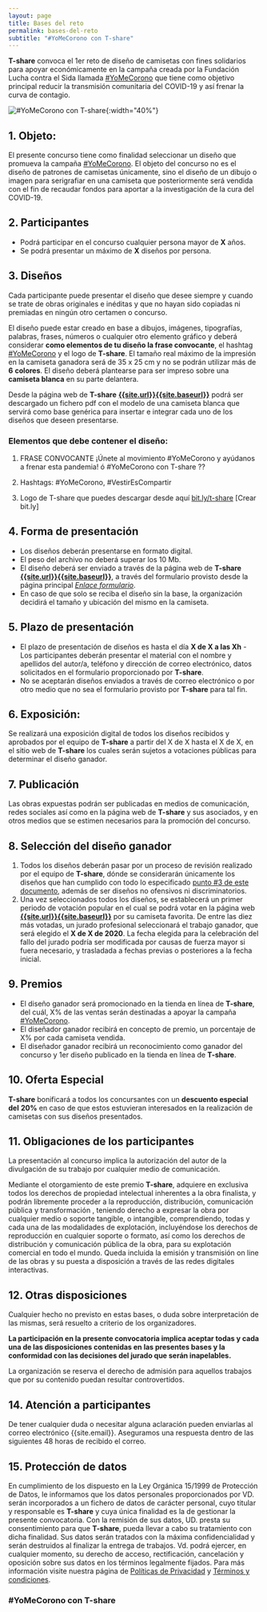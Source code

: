 ```yaml
---
layout: page
title: Bases del reto
permalink: bases-del-reto
subtitle: "#YoMeCorono con T-share"
---
```


**T-share** convoca el 1er reto de diseño de camisetas con fines solidarios para apoyar económicamente en la campaña creada por la Fundación Lucha contra el Sida llamada [#YoMeCorono](https://www.yomecorono.com/) que tiene como objetivo principal reducir la transmisión comunitaria del COVID-19 y así frenar la curva de contagio.

![#YoMeCorono con T-share]({{site.baseurl}}assets/img/t-share-YoMeCorono.png){:width="40%"}

## 1. Objeto:

El presente concurso tiene como finalidad seleccionar un diseño que promueva la campaña [#YoMeCorono](www.yomecorono.com). El objeto del concurso no es el diseño de patrones de camisetas únicamente, sino el diseño de un dibujo o imagen para serigrafiar en una camiseta que posteriormente será vendida con el fin de recaudar fondos para aportar a la investigación de la cura del COVID-19.

## 2. Participantes

- Podrá participar en el concurso cualquier persona mayor de **X** años.  
- Se podrá presentar un máximo de **X** diseños por persona.

## 3.  Diseños

Cada participante puede presentar el diseño que desee siempre y cuando se trate de obras originales e inéditas y que no hayan sido copiadas ni premiadas en ningún otro certamen o concurso.

El diseño puede estar creado en base a dibujos, imágenes, tipografías, palabras, frases, números o cualquier otro elemento gráfico y deberá considerar **como elementos de tu diseño la frase convocante**, el hashtag [#YoMeCorono](www.yomecorono.com) y el logo de **T-share**. El tamaño real máximo de la impresión en la camiseta ganadora será de 35 x 25 cm y no se podrán utilizar más de  **6**  **colores**. El diseño deberá plantearse para ser impreso sobre una  **camiseta blanca**  en su parte delantera.

Desde  la página web de **T-share** [**{{site.url}}{{site.baseurl}}**]({{site.url}}{{site.baseurl}}) podrá ser descargado un fichero pdf con el modelo de una camiseta blanca que servirá como base genérica para insertar e integrar cada uno de los diseños que deseen presentarse.

### Elementos que debe contener el diseño:

1. FRASE CONVOCANTE
¡Únete al movimiento #YoMeCorono y ayúdanos a frenar esta pandemia! ó #YoMeCorono con T-share ??

2. Hashtags: #YoMeCorono, #VestirEsCompartir

3. Logo de T-share que puedes descargar desde aquí 
[bit.ly/t-share](https://drive.google.com/drive/folders/1YUa5zUpKhNHVxYx4jAwR1dYzOVWIe1eU?usp=sharing)  [Crear bit.ly]

## 4. Forma de presentación

- Los diseños deberán presentarse en formato digital. 
- El peso del archivo no deberá superar los 10 Mb.
- El diseño deberá ser enviado a través de la página web de **T-share** [**{{site.url}}{{site.baseurl}}**]({{site.url}}{{site.baseurl}}), a través del formulario provisto desde la página principal [*Enlace formulario*](). 
- En caso de que solo se reciba el diseño sin la base, la organización decidirá el tamaño y ubicación del mismo en la camiseta.

## 5. Plazo de presentación

- El plazo de presentación de diseños es hasta el día **X de X a las Xh** - Los participantes deberán presentar el material con el nombre y apellidos del autor/a, teléfono y dirección de correo electrónico, datos solicitados en el formulario proporcionado por **T-share**. 
- No se aceptarán diseños enviados a través de correo electrónico o por otro medio que no sea el formulario provisto por **T-share** para tal fin.

## 6. Exposición:

Se realizará una exposición digital de todos los diseños recibidos y aprobados por el equipo de **T-share** a partir del X de X hasta el X de X, en el sitio web de **T-share** los cuales serán sujetos a votaciones públicas para determinar el diseño ganador.

## 7. Publicación

Las obras expuestas podrán ser publicadas en medios de comunicación, redes sociales así como en la página web de **T-share** y sus asociados, y en otros medios que se estimen necesarios para la promoción del concurso.

## 8. Selección del diseño ganador

1. Todos los diseños deberán pasar por un proceso de revisión realizado por el equipo de **T-share**, dónde se considerarán únicamente los diseños que han cumplido con todo lo especificado [punto #3 de este documento](), además de ser diseños no ofensivos ni discriminatorios.
2. Una vez seleccionados todos los diseños, se establecerá un primer periodo de votación popular en el cual se podrá votar en la página web [**{{site.url}}{{site.baseurl}}**]({{site.url}}{{site.baseurl}}) por su camiseta favorita. De entre las diez más votadas, un jurado profesional seleccionará el trabajo ganador, que será elegido el **X de X de 2020**. La fecha elegida para la celebración del fallo del jurado podría ser modificada por causas de fuerza mayor si fuera necesario, y trasladada a fechas previas o posteriores a la fecha inicial.

## 9. Premios
- El diseño ganador será promocionado en la tienda en línea de **T-share**, del cuál, X% de las ventas serán destinadas a apoyar la campaña [#YoMeCorono](www.yomecorono.com).
- El diseñador ganador recibirá en concepto de premio, un porcentaje de X% por cada camiseta vendida. 
- El diseñador ganador recibirá un reconocimiento como ganador del concurso y 1er diseño publicado en la tienda en línea de **T-share**.

## 10. Oferta Especial

**T-share** bonificará a todos los concursantes con un **descuento especial del**  **20%**  en caso de que estos estuvieran interesados en la realización de camisetas con sus diseños presentados.

## 11. Obligaciones de los participantes

La presentación al concurso implica la autorización del autor de la divulgación de su trabajo por cualquier medio de comunicación.

Mediante el otorgamiento de este premio **T-share**, adquiere en exclusiva todos los derechos de propiedad intelectual inherentes a la obra finalista, y podrán libremente proceder a la reproducción, distribución, comunicación pública y transformación , teniendo derecho a expresar la obra por cualquier medio o soporte tangible, o intangible, comprendiendo, todas y cada una de las modalidades de explotación, incluyéndose los derechos de reproducción en cualquier soporte o formato, así como los derechos de distribución y comunicación pública de la obra, para su explotación comercial en todo el mundo. Queda incluida la emisión y transmisión on line de las obras y su puesta a disposición a través de las redes digitales interactivas.

## 12. Otras disposiciones

Cualquier hecho no previsto en estas bases, o duda sobre interpretación de las mismas, será resuelto a criterio de los organizadores.

**La participación en la presente convocatoria implica aceptar todas y cada una de las disposiciones contenidas en las presentes bases y la conformidad con las decisiones del jurado que serán inapelables.**

La organización se reserva el derecho de admisión para aquellos trabajos que por su contenido puedan resultar controvertidos.

## 14. Atención a participantes

De tener cualquier duda o necesitar alguna aclaración pueden enviarlas al correo electrónico {{site.email}}. Aseguramos una respuesta dentro de las siguientes 48 horas de recibido el correo.

## 15. Protección de datos

En cumplimiento de los dispuesto en la Ley Orgánica 15/1999 de Protección de Datos, le informamos que los datos personales proporcionados por VD. serán incorporados a un fichero de datos de carácter personal, cuyo titular y responsable es **T-share** y cuya única finalidad es la de gestionar la presente convocatoria. Con la remisión de sus datos, UD. presta su consentimiento para que **T-share**, pueda llevar a cabo su tratamiento con dicha finalidad. Sus datos serán tratados con la máxima confidencialidad y serán destruidos al finalizar la entrega de trabajos. Vd. podrá ejercer, en cualquier momento, su derecho de acceso, rectificación, cancelación y oposición sobre sus datos en los términos legalmente fijados.
Para más información visite nuestra página de [Políticas de Privacidad](/politica) y [Términos y condiciones](/terminos-condiciones).

### #YoMeCorono con T-share
